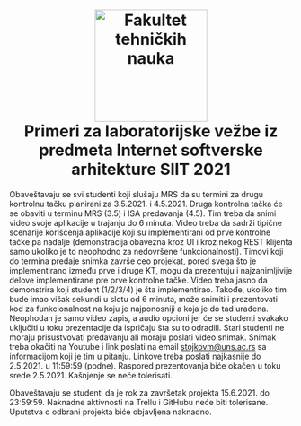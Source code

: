 <h1 align="center">
  <a name="logo" href="http://ftn.uns.ac.rs/691618389/fakultet-tehnickih-nauka"><img src="https://i.imgur.com/eBaobcQ.jpg" alt="Fakultet tehničkih nauka" width="200"></a>
  <br>
  Primeri za laboratorijske vežbe iz predmeta Internet softverske arhitekture SIIT 2021
</h1>

Obaveštavaju se svi studenti koji slušaju MRS da su termini za drugu kontrolnu tačku planirani za 3.5.2021. i 4.5.2021.
Druga kontrolna tačka će se obaviti u terminu MRS (3.5) i ISA predavanja (4.5).
Tim treba da snimi video svoje aplikacije u trajanju do 6 minuta. Video treba da sadrži tipične scenarije korišćenja aplikacije koji su implementirani od prve kontrolne tačke pa nadalje (demonstracija obavezna kroz UI i kroz nekog REST klijenta samo ukoliko je to neophodno za nedovršene funkcionalnosti).
Timovi koji do termina predaje snimka završe ceo projekat, pored svega što je implementirano između prve i druge KT, mogu da prezentuju i najzanimljivije delove implementirane pre prve kontrolne tačke.
Video treba jasno da demonstrira koji student (1/2/3/4) je šta implementirao.
Takođe, ukoliko tim bude imao višak sekundi u slotu od 6 minuta, može snimiti i prezentovati kod za funkcionalnost na koju je najponosniji a koja je do tad urađena. Neophodan je samo video zapis, a audio opcioni jer će se studenti svakako uključiti u toku prezentacije da ispričaju šta su to odradili.
Stari studenti ne moraju prisustvovati predavanju ali moraju poslati video snimak.
Snimak treba okačiti na Youtube i link poslati na email stojkovm@uns.ac.rs sa informacijom koji je tim u pitanju.
Linkove treba poslati najkasnije do 2.5.2021. u 11:59:59 (podne).
Raspored prezentovanja biće okačen u toku srede 2.5.2021.
Kašnjenje se neće tolerisati.



Obaveštavaju se studenti da je rok za završetak projekta 15.6.2021. do 23:59:59.
Naknadne aktivnosti na Trellu i GitHubu neće biti tolerisane.
Uputstva o odbrani projekta biće objavljena naknadno.
